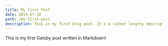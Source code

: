 ```yaml
---
title: My First Post
date: 2019-07-10
path: /my-first-post
description: This is my first blog post. It's a rather lengthy description.
---
```


This is my first Gatsby post written in Markdown!
